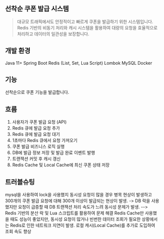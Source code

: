## 선착순 쿠폰 발급 시스템

> 대규모 트래픽에서도 안정적이고 빠르게 쿠폰을 발급하기 위한 시스템입니다.  
> Redis 기반의 비동기 처리와 캐시 시스템을 활용하여 대량의 요청을 효율적으로 처리하고 데이터의 일관성을 보장합니다.

## 개발 환경
Java 11+
Spring Boot
Redis (List, Set, Lua Script)
Lombok
MySQL
Docker

## 기능
선착순으로 쿠폰 기능을 발급합니다.

## 흐름
1. 사용자가 쿠폰 발급 요청 (API)
2. Redis 큐에 발급 요청 추가
3. Redis 큐에 발급 요청 대기
4. 1초마다 Redis 큐에서 요청 가져오기
5. 쿠폰 발급 비즈니스 로직 실행
6. DB에 발급 정보 저장 및 발급 완료 이벤트 발행
7. 트랜잭션 커밋 후 캐시 갱신
8. Redis Cache 및 Local Cache에 최신 쿠폰 상태 저장

## 트러블슈팅
mysql을 사용하여 lock을 사용했지 동시성 요청이 많을 경우 병목 현상이 발생하고 300개의 쿠폰 발급 요청에 대해 300개 이상이 발급되는 현상이 발생.
 -> DB 락을 사용했지만 요청이 급증할 때 DB 트랜잭션 처리 속도가 느려 동시성 문제가 발생.
   --> Redis 기반의 분산 락 및 Lua 스크립트를 활용하여 문제 해결
   Redis Cache만 사용했을 때도 성능이 좋았지만, 동시성 요청이 많거나 빈번한 데이터 조회가 필요한 상황에서는 Redis로 인한 네트워크 지연이 발생.
   로컬 캐시(Local Cache)를 추가로 도입하여 조회 속도 향상
